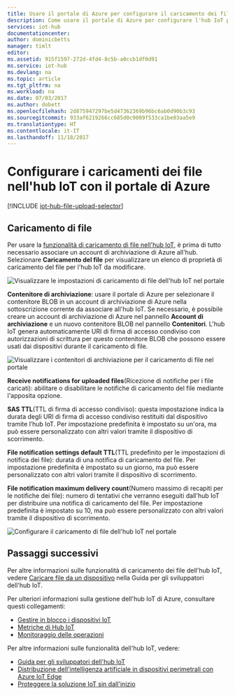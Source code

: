 ```yaml
---
title: Usare il portale di Azure per configurare il caricamento dei file | Microsoft Docs
description: Come usare il portale di Azure per configurare l'hub IoT per abilitare i caricamenti di file da dispositivi connessi. Include informazioni sulla configurazione dell'account di archiviazione di Azure di destinazione.
services: iot-hub
documentationcenter: 
author: dominicbetts
manager: timlt
editor: 
ms.assetid: 915f1597-272d-4fd4-8c5b-a0ccb1df0d91
ms.service: iot-hub
ms.devlang: na
ms.topic: article
ms.tgt_pltfrm: na
ms.workload: na
ms.date: 07/03/2017
ms.author: dobett
ms.openlocfilehash: 2d875947297be5d47362369b96bc6ab0d90b3c93
ms.sourcegitcommit: 933af6219266cc685d0c9009f533ca1be03aa5e9
ms.translationtype: HT
ms.contentlocale: it-IT
ms.lasthandoff: 11/18/2017
---
```

# <a name="configure-iot-hub-file-uploads-using-the-azure-portal"></a>Configurare i caricamenti dei file nell'hub IoT con il portale di Azure

[!INCLUDE [iot-hub-file-upload-selector](../../includes/iot-hub-file-upload-selector.md)]

## <a name="file-upload"></a>Caricamento di file

Per usare la [funzionalità di caricamento di file nell'hub IoT][lnk-upload], è prima di tutto necessario associare un account di archiviazione di Azure all'hub. Selezionare **Caricamento del file** per visualizzare un elenco di proprietà di caricamento del file per l'hub IoT da modificare.

![Visualizzare le impostazioni di caricamento di file dell'hub IoT nel portale][13]

**Contenitore di archiviazione**: usare il portale di Azure per selezionare il contenitore BLOB in un account di archiviazione di Azure nella sottoscrizione corrente da associare all'hub IoT. Se necessario, è possibile creare un account di archiviazione di Azure nel pannello **Account di archiviazione** e un nuovo contenitore BLOB nel pannello **Contenitori**. L'hub IoT genera automaticamente URI di firma di accesso condiviso con autorizzazioni di scrittura per questo contenitore BLOB che possono essere usati dai dispositivi durante il caricamento di file.

![Visualizzare i contenitori di archiviazione per il caricamento di file nel portale][14]

**Receive notifications for uploaded files**(Ricezione di notifiche per i file caricati): abilitare o disabilitare le notifiche di caricamento del file mediante l'apposita opzione.

**SAS TTL**(TTL di firma di accesso condiviso): questa impostazione indica la durata degli URI di firma di accesso condiviso restituiti dal dispositivo tramite l’hub IoT. Per impostazione predefinita è impostato su un'ora, ma può essere personalizzato con altri valori tramite il dispositivo di scorrimento.

**File notification settings default TTL**(TTL predefinito per le impostazioni di notifica dei file): durata di una notifica di caricamento del file. Per impostazione predefinita è impostato su un giorno, ma può essere personalizzato con altri valori tramite il dispositivo di scorrimento.

**File notification maximum delivery count**(Numero massimo di recapiti per le notifiche dei file): numero di tentativi che verranno eseguiti dall'hub IoT per distribuire una notifica di caricamento del file. Per impostazione predefinita è impostato su 10, ma può essere personalizzato con altri valori tramite il dispositivo di scorrimento.

![Configurare il caricamento di file dell'hub IoT nel portale][15]

## <a name="next-steps"></a>Passaggi successivi

Per altre informazioni sulle funzionalità di caricamento dei file dell'hub IoT, vedere [Caricare file da un dispositivo][lnk-upload] nella Guida per gli sviluppatori dell'hub IoT.

Per ulteriori informazioni sulla gestione dell'hub IoT di Azure, consultare questi collegamenti:

* [Gestire in blocco i dispositivi IoT][lnk-bulk]
* [Metriche di Hub IoT][lnk-metrics]
* [Monitoraggio delle operazioni][lnk-monitor]

Per altre informazioni sulle funzionalità dell'hub IoT, vedere:

* [Guida per gli sviluppatori dell'hub IoT][lnk-devguide]
* [Distribuzione dell'intelligenza artificiale in dispositivi perimetrali con Azure IoT Edge][lnk-iotedge]
* [Proteggere la soluzione IoT sin dall'inizio][lnk-securing]

[13]: ./media/iot-hub-configure-file-upload/file-upload-settings.png
[14]: ./media/iot-hub-configure-file-upload/file-upload-container-selection.png
[15]: ./media/iot-hub-configure-file-upload/file-upload-selected-container.png

[lnk-upload]: iot-hub-devguide-file-upload.md

[lnk-bulk]: iot-hub-bulk-identity-mgmt.md
[lnk-metrics]: iot-hub-metrics.md
[lnk-monitor]: iot-hub-operations-monitoring.md

[lnk-devguide]: iot-hub-devguide.md
[lnk-iotedge]: ../iot-edge/tutorial-simulate-device-linux.md
[lnk-securing]: iot-hub-security-ground-up.md
